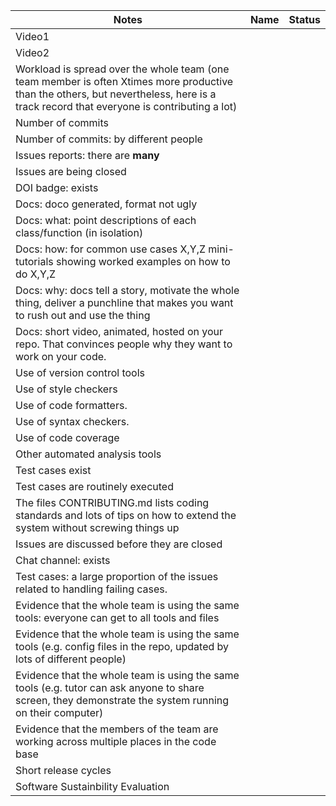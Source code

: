 |Notes|Name|Status|
|-----|---------|---------|
|Video1|  |   | 
|Video2|  |  | 
|Workload is spread over the whole team (one team member is often Xtimes more productive than the others, but nevertheless, here is a track record that everyone is contributing a lot)|  |  |
|Number of commits|  |  |
|Number of commits: by different people|  |  |
|Issues reports: there are **many**|  |  |
|Issues are being closed|  |  |
|DOI badge: exists|  |  |
|Docs: doco generated, format not ugly |  |  |
|Docs: what: point descriptions of each class/function (in isolation) |  |  |
|Docs: how: for common use cases X,Y,Z mini-tutorials showing worked examples on how to do X,Y,Z|  |  |
|Docs: why: docs tell a story, motivate the whole thing, deliver a punchline that makes you want to rush out and use the thing|  |  |
|Docs: short video, animated, hosted on your repo. That convinces people why they want to work on your code.|  |  |
|Use of version control tools|  |  |
|Use of style checkers |  |  |
|Use of code formatters. |  |  |
|Use of syntax checkers. |  |  |
|Use of code coverage |  |  |
|Other automated analysis tools|  |  |
|Test cases exist|  |  |
|Test cases are routinely executed|  |  |
|The files CONTRIBUTING.md lists coding standards and lots of tips on how to extend the system without screwing things up|  |  |
|Issues are discussed before they are closed|  |  |
|Chat channel: exists|  |  |
|Test cases: a large proportion of the issues related to handling failing cases.|  |  |
|Evidence that the whole team is using the same tools: everyone can get to all tools and files|  |  |
|Evidence that the whole team is using the same tools (e.g. config files in the repo, updated by lots of different people)|  |  |
|Evidence that the whole team is using the same tools (e.g. tutor can ask anyone to share screen, they demonstrate the system running on their computer)|  |  |
|Evidence that the members of the team are working across multiple places in the code base|  |  |
|Short release cycles |  |  |
| Software Sustainbility Evaluation |  |  |
